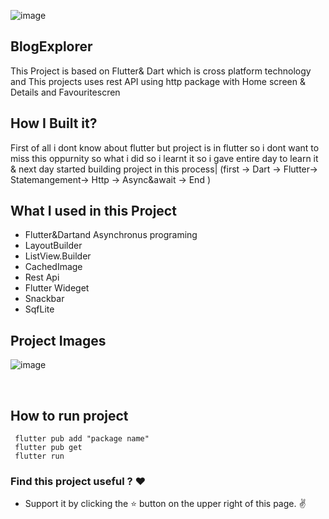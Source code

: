 

![image](https://github.com/AzadTom/flutter_assignment_blog/assets/105869036/fd252b23-1fa3-4cb7-94b9-cedac26169d4)

## BlogExplorer
This Project is based on Flutter& Dart which is cross platform technology and This  projects uses  rest API  using http package with Home screen & Details and Favouritescren



## How I Built it?

 First of all i dont know about flutter but project is in flutter so i dont want to miss this oppurnity so what i did so i learnt it   so i gave entire day to learn it & next day started building project in this process| (first -> Dart -> Flutter-> Statemangement-> Http -> Async&await -> End )

## What I used in this Project 
* Flutter&Dartand Asynchronus programing
* LayoutBuilder
* ListView.Builder
* CachedImage
* Rest Api
* Flutter Wideget
* Snackbar
* SqfLite


## Project Images
<p align="center">
   
![image](https://github.com/AzadTom/flutter_assignment_blog/assets/105869036/0060cb56-6535-4eda-bb2a-1e9e8c6858c1)


</p>
<br>

## How to run project

```
 flutter pub add "package name"
 flutter pub get
 flutter run 

```

### Find this project useful ? :heart:

* Support it by clicking the :star: button on the upper right of this page. :v:

  
